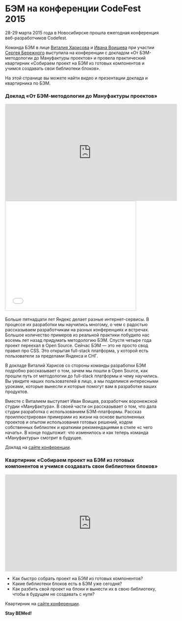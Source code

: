 # БЭМ на конференции CodeFest 2015

28-29 марта 2015 года в Новосибирске прошла ежегодная конференция веб-разработчиков Codefest. 

Команда БЭМ в лице [Виталия Харисова](https://ru.bem.info/authors/harisov-vitaly/) и [Ивана Воищева](https://twitter.com/voischev) 
при участии [Сергея Бережного](https://ru.bem.info/authors/berezhnoy-sergey/) выступила на конференции с докладом «От БЭМ-методологии
до Мануфактуры проектов» и провела практический квартирник «Собираем проект на БЭМ из готовых компонентов и учимся создавать 
свои библиотеки блоков».

На этой странице вы можете найти видео и презентации доклада и квартирника по БЭМ.

### Доклад «От БЭМ-методологии до Мануфактуры проектов»

<iframe width="560" height="315" src="https://www.youtube.com/embed/icAwYLLb3Qs" frameborder="0" allowfullscreen></iframe>

<iframe src="//www.slideshare.net/slideshow/embed_code/key/EhpcZOcO30Phzh" width="425" height="355" frameborder="0" marginwidth="0" marginheight="0" scrolling="no" style="border:1px solid #CCC; border-width:1px; margin-bottom:5px; max-width: 100%;" allowfullscreen> </iframe>

Больше пятнадцати лет Яндекс делает разные интернет-сервисы. В процессе их разработки мы научились многому, о чем с радостью 
рассказываем разработчикам на разных конференциях и встречах. Большое количество примеров из реальной практики побудило нас 
восемь лет назад придумать методологию БЭМ. Спустя четыре года проект переехал в Open Source. Сейчас БЭМ — это не просто свод 
правил про CSS. Это открытая full-stack платформа, у которой есть пользователи за пределами Яндекса и СНГ.

В докладе Виталий Харисов со стороны команды разработки БЭМ подробно рассказывает о том, зачем мы пошли в Open Source, как прошли 
путь от методологии до full-stack платформы и чему научились. Вы увидите наших пользователей в лицо, а мы поделимся интересными 
уроками, которые вынесли и которые помогут вам в разработке ваших продуктов.

Вместе с Виталием выступает Иван Воищев, разработчик воронежской студии «Мануфактура». В своей части он рассказывает о том, что 
дала студии разработка с использованием БЭМ-платформы. Рассказ проиллюстрирован примерами из жизни на основе выполненных проектов и 
опытом использования готовых решений, кодом собственных библиотек и краткими рекомендациями в стиле «с чего начать». В конце 
подытожит: что изменилось и как теперь команда «Мануфактуры» смотрит в будущее.

Доклад на [сайте конференции](http://2015.codefest.ru/lecture/1018).

### Квартирник «Собираем проект на БЭМ из готовых компонентов и учимся создавать свои библиотеки блоков»

<iframe width="560" height="315" src="https://www.youtube.com/embed/9bFbuVGTdCo" frameborder="0" allowfullscreen></iframe>

* Как быстро собрать проект на БЭМ из готовых компонентов?
* Какие библиотеки блоков есть в БЭМ уже сегодня?
* Как разбить свой проект на блоки и вынести их в свою библиотеку, чтобы в будущем не создавать с нуля?

Квартирник на [сайте конференции](http://2015.codefest.ru/lecture/1019).

**Stay BEMed!** 
